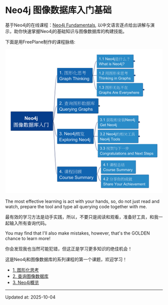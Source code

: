 # Neo4j 图像数据库入门基础

基于Neo4j的在线课程：[Neo4j Fundamentals](https://graphacademy.neo4j.com/courses/neo4j-fundamentals/), 以中文语言逐点给出讲解与演示，助你快速掌握Neo4j的基础知识与图像数据库的构建技能。

下面是用FreePlane制作的课程脉络:

![neo4j_fundamentals_course_structure_level1](img/Neo4j_Fundamentals_c.png)

The most effective learning is act with your hands, so, do not just read and watch, prepare the tool and type all querying code together with me.

最有效的学习方法是动手实践，所以，不要只是阅读和观看，准备好工具，和我一起输入所有查询代码。

You may find that I'll also make mistakes, however, that's the GOLDEN chance to learn more!

你会发现我也当然可能犯错，但这正是学习更多知识的绝佳机会！

这是Neo4j和图像数据库的系列课程的第一个课题，欢迎学习！

- [1. 图形化思考](./1_图形化思考.md)
- [2. 查询图像数据库](./2_查询图像数据库.md)
- [3. Neo4j概览](./3_Neo4j概览.md)

---

Updated at: 2025-10-04